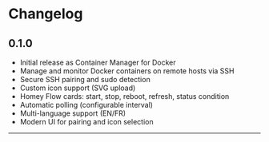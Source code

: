# Changelog

## 0.1.0
- Initial release as Container Manager for Docker
- Manage and monitor Docker containers on remote hosts via SSH
- Secure SSH pairing and sudo detection
- Custom icon support (SVG upload)
- Homey Flow cards: start, stop, reboot, refresh, status condition
- Automatic polling (configurable interval)
- Multi-language support (EN/FR)
- Modern UI for pairing and icon selection

---